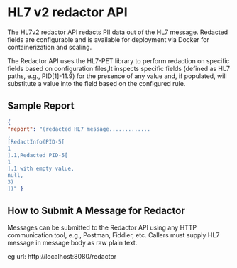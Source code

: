 # HL7 v2 redactor API

The HL7v2 redactor API redacts PII data out of the HL7 message. Redacted fields are configurable and is available for deployment via Docker for containerization and scaling.

The Redactor API uses the HL7-PET library to perform redaction on specific fields based on configuration files,It inspects specific fields (defined as HL7 paths, e.g., PID[1]-11.9) for the presence of any value and, if populated, will substitute a value into the field based on the configured rule.

## Sample Report
``` json
{
"report": "(redacted HL7 message.............
,
[RedactInfo(PID-5[
1
].1,Redacted PID-5[
1
].1 with empty value,
null,
3)
])" }

```

## How to Submit A Message for Redactor

Messages can be submitted to the Redactor API using any HTTP communication tool, e.g., Postman, Fiddler, etc. Callers must supply HL7 message in message body as raw plain text.

eg url:  http://localhost:8080/redactor